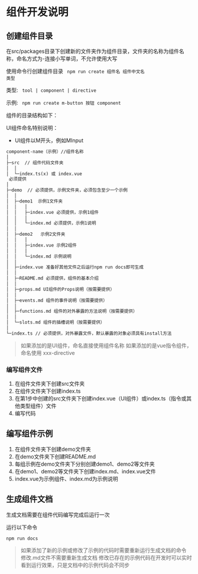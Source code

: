 # 组件开发说明

## 创建组件目录

在src/packages目录下创建新的文件夹作为组件目录，文件夹的名称为组件名称，命名方式为-连接小写单词，不允许使用大写

使用命令行创建组件目录 <code> npm run create 组件名 组件中文名 类型</code>

类型: <code> tool | component | directive </code>

示例: <code> npm run create m-button 按钮 component</code>

组件的目录结构如下：

UI组件命名特别说明：

* UI组件以M开头，例如MInput

```html
component-name（示例）//组件名称 
│ 
├─src  // 组件代码文件夹  
│  │   
│  └─index.ts(x) 或 index.vue
 必须提供
│
├─demo  // 必须提供，示例文件夹，必须包含至少一个示例 
│  │   
│  ├─demo1  示例1文件夹
│  │   │
│  │   ├─index.vue 必须提供，示例1组件
│  │   │
│  │   └─index.md 必须提供，示例1说明
│  │
│  ├─demo2   示例2文件夹
│  │   │
│  │   ├─index.vue 示例2组件
│  │   │
│  │   └─index.md 示例说明
│  │
│  ├─index.vue 准备好其他文件之后运行npm run docs即可生成
│  │
│  ├─README.md 必须提供，组件的基本介绍
│  │
│  ├─props.md UI组件的Props说明（按需要提供）
│  │
│  ├─events.md 组件的事件说明（按需要提供）
│  │
│  ├─functions.md 组件的对外暴露的方法说明（按需要提供）
│  │
│  └─slots.md 组件的插槽说明（按需要提供）
│
└─index.ts // 必须提供，对外暴露文件，默认暴露的对象必须具有install方法 
```

> 如果添加的是UI组件，命名直接使用组件名称
> 如果添加的是vue指令组件，命名使用 xxx-directive

### 编写组件文件
1. 在组件文件夹下创建src文件夹
2. 在组件文件夹下创建index.ts
3. 在第1步中创建的src文件夹下创建index.vue（UI组件）或index.ts（指令或其他类型组件）文件
4. 编写代码

## 编写组件示例
1. 在组件文件夹下创建demo文件夹
2. 在demo文件夹下创建README.md
3. 每组示例在demo文件夹下分别创建demo1、demo2等文件夹
4. 在demo1、demo2等文件夹下创建index.md、index.vue文件
5. index.vue为示例组件、index.md为示例说明

## 生成组件文档

生成文档需要在组件代码编写完成后运行一次

运行以下命令
```
npm run docs
```

> 如果添加了新的示例或修改了示例的代码时需要重新运行生成文档的命令
> 修改.md文件不需要重新生成文档
> 修改已存在的示例代码在开发时可以实时看到运行效果，只是文档中的示例代码会不同步

